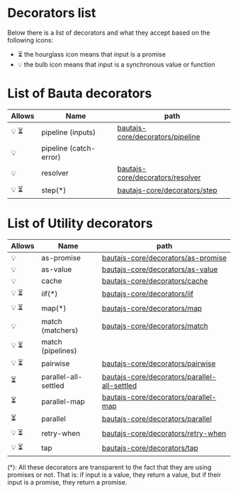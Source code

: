 # Decorators list

Below there is a list of decorators and what they accept based on the following icons:

- :hourglass_flowing_sand: the hourglass icon means that input is a promise
- :bulb: the bulb icon means that input is a synchronous value or function

# List of Bauta decorators

| Allows                          | Name                   | path                                                                                        |
|---------------------------------|------------------------|---------------------------------------------------------------------------------------------|
| :bulb: :hourglass_flowing_sand: | pipeline (inputs)      | [bautajs-core/decorators/pipeline](../../packages/bautajs-core/decorators/pipeline.ts)      | 
| :bulb:                          | pipeline (catch-error) |                                                                                             | 
| :bulb:                          | resolver               | [bautajs-core/decorators/resolver](../../packages/bautajs-core/decorators/resolver.ts)      | 
| :bulb: :hourglass_flowing_sand: | step(*)                | [bautajs-core/decorators/step](../../packages/bautajs-core/decorators/step.ts)              | 


# List of Utility decorators


| Allows                          | Name                 | path                                                                                                               |
|---------------------------------|----------------------|--------------------------------------------------------------------------------------------------------------------|
| :bulb:                          | as-promise           | [bautajs-core/decorators/as-promise](../../packages/bautajs-core/src/decorators/as-promise.ts)                     | 
| :bulb:                          | as-value             | [bautajs-core/decorators/as-value](../../packages/bautajs-core/src/decorators/as-value.ts)                         | 
| :bulb:                          | cache                | [bautajs-core/decorators/cache](../../packages/bautajs-core/src/decorators/cache.ts)                               | 
| :bulb: :hourglass_flowing_sand: | iif(*)               | [bautajs-core/decorators/iif](../../packages/bautajs-core/src/decorators/iif.ts)                                   |
| :bulb: :hourglass_flowing_sand: | map(*)               | [bautajs-core/decorators/map](../../packages/bautajs-core/src/decorators/map.ts)                                   | 
| :bulb:                          | match (matchers)     | [bautajs-core/decorators/match](../../packages/bautajs-core/src/decorators/match.ts)                               | 
| :bulb: :hourglass_flowing_sand: | match (pipelines)    |                                                                                                                    |
| :bulb: :hourglass_flowing_sand: | pairwise             | [bautajs-core/decorators/pairwise](../../packages/bautajs-core/src/decorators/pairwise.ts)                         | 
| :hourglass_flowing_sand:        | parallel-all-settled | [bautajs-core/decorators/parallel-all-settled](../../packages/bautajs-core/src/decorators/parallel-all-settled.ts) |
| :hourglass_flowing_sand:        | parallel-map         | [bautajs-core/decorators/parallel-map](../../packages/bautajs-core/src/decorators/parallel-map.ts)                 |
| :hourglass_flowing_sand:        | parallel             | [bautajs-core/decorators/parallel](../../packages/bautajs-core/src/decorators/parallel.ts)                         |
| :bulb: :hourglass_flowing_sand: | retry-when           | [bautajs-core/decorators/retry-when](../../packages/bautajs-core/src/decorators/retry-when.ts)                     | 
| :bulb: :hourglass_flowing_sand: | tap                  | [bautajs-core/decorators/tap](../../packages/bautajs-core/src/decorators/tap.ts)                                   | 

(*): All these decorators are transparent to the fact that they are using promises or not. That is: if input is a value, they return a value, but if their input is a promise, they return a promise.

